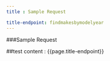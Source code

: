 ```yaml
---
title : Sample Request

title-endpoint: findmakesbymodelyear
---
```


###Sample Request

##test content : {{page.title-endpoint}} 
